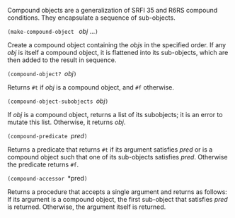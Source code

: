 Compound objects are a generalization of SRFI 35 and R6RS compound conditions.
They encapsulate a sequence of sub-objects.

`(make-compound-object ` *obj* ...`)`

Create a compound object containing the *objs* in the specified order.
If any *obj* is itself a compound object, it is flattened into its sub-objects,
which are then added to the result in sequence.

`(compound-object? `*obj*`)`

Returns `#t` if *obj* is a compound object, and `#f` otherwise.

`(compound-object-subobjects `*obj*`)`

If *obj* is a compound object, returns a list of its subobjects; it is an error to
mutate this list.  Otherwise, it returns *obj*.

`(compound-predicate `*pred*`)`

Returns a predicate that returns `#t` if its argument satisfies *pred* or is a compound
object such that one of its sub-objects satisfies *pred*.  Otherwise the predicate
returns `#f`.

`(compound-accessor `*pred`)`

Returns a procedure that accepts a single argument and returns as follows:
If its argument is a compound object, the first sub-object that satisfies
*pred* is returned.  Otherwise, the argument itself is returned.
